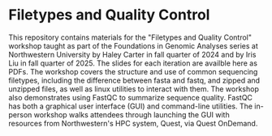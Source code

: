 # Filetypes and Quality Control

This repository contains materials for the "Filetypes and Quality Control" workshop taught as part of the Foundations in Genomic Analyses series at Northwestern University by Haley Carter in fall quarter of 2024 and by Iris Liu in fall quarter of 2025. The slides for each iteration are availble here as PDFs. The workshop covers the structure and use of common sequencing filetypes, including the difference between fasta and fastq, and zipped and unzipped files, as well as linux utilities to interact with them. The workshop also demonstrates using FastQC to summarize sequence quality. FastQC has both a graphical user interface (GUI) and command-line utilities. The in-person workshop walks attendees through launching the GUI with resources from Northwestern's HPC system, Quest, via Quest OnDemand.

